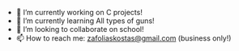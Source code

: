 - 🔭 I’m currently working on C projects!
- 🌱 I’m currently learning All types of guns!
- 👯 I’m looking to collaborate on school!
- 📫 How to reach me: zafoliaskostas@gmail.com (business only!)
